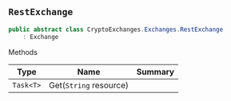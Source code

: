 ## `RestExchange`

```csharp
public abstract class CryptoExchanges.Exchanges.RestExchange
    : Exchange

```

Methods

| Type | Name | Summary | 
| --- | --- | --- | 
| `Task<T>` | Get(`String` resource) |  | 


